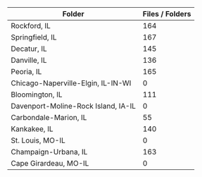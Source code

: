 | Folder                              |   Files / Folders |
|-------------------------------------|-------------------|
| Rockford, IL                        |               164 |
| Springfield, IL                     |               167 |
| Decatur, IL                         |               145 |
| Danville, IL                        |               136 |
| Peoria, IL                          |               165 |
| Chicago-Naperville-Elgin, IL-IN-WI  |                 0 |
| Bloomington, IL                     |               111 |
| Davenport-Moline-Rock Island, IA-IL |                 0 |
| Carbondale-Marion, IL               |                55 |
| Kankakee, IL                        |               140 |
| St. Louis, MO-IL                    |                 0 |
| Champaign-Urbana, IL                |               163 |
| Cape Girardeau, MO-IL               |                 0 |